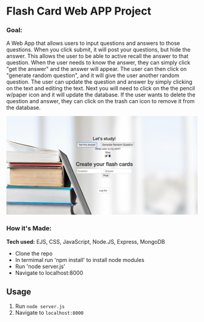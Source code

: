 # Flash Card Web APP Project


### Goal: 

A Web App that allows users to input questions and answers to those questions. When you click submit, it will post your questions, but hide the answer. This allows the user to be able to active recall the answer to that question. When the user needs to know the answer, they can simply click "get the answer" and the answer will appear. The user can then click on "generate random question", and it will give the user another random question. The user can update the question and answer by simply clicking on the text and editing the text. Next you will need to click on the the pencil w/paper icon and it will update the database. If the user wants to delete the question and answer, they can click on the trash can icon to remove it from the database.


![alt-text](https://github.com/TimTran-Dev/Flash-Cards/blob/master/Flash%20cards%20image.png)

### How it's Made:

**Tech used:** EJS, CSS, JavaScript, Node.JS, Express, MongoDB

- Clone the repo
- In termimal run 'npm install' to install node modules
- Run 'node server.js'
- Navigate to localhost:8000


## Usage

1. Run `node server.js`
2. Navigate to `localhost:8000`
